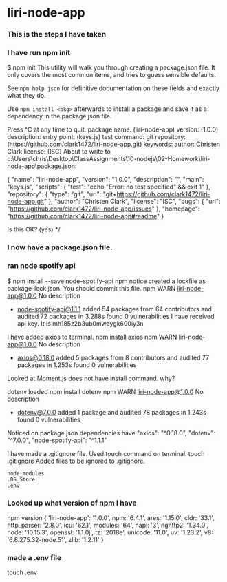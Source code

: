 # liri-node-app

### This is the steps I have taken 

### I have run npm init 
$ npm init
This utility will walk you through creating a package.json file.
It only covers the most common items, and tries to guess sensible defaults.

See `npm help json` for definitive documentation on these fields
and exactly what they do.

Use `npm install <pkg>` afterwards to install a package and
save it as a dependency in the package.json file.

Press ^C at any time to quit.
package name: (liri-node-app)
version: (1.0.0)
description:
entry point: (keys.js)
test command:
git repository: (https://github.com/clark1472/liri-node-app.git)
keywords:
author: Christen Clark
license: (ISC)
About to write to c:\Users\chris\Desktop\ClassAssignments\10-nodejs\02-Homework\liri-node-app\package.json:

{
  "name": "liri-node-app",
  "version": "1.0.0",
  "description": "",
  "main": "keys.js",
  "scripts": {
    "test": "echo \"Error: no test specified\" && exit 1"
  },
  "repository": {
    "type": "git",
    "url": "git+https://github.com/clark1472/liri-node-app.git"
  },
  "author": "Christen Clark",
  "license": "ISC",
  "bugs": {
    "url": "https://github.com/clark1472/liri-node-app/issues"
  },
  "homepage": "https://github.com/clark1472/liri-node-app#readme"
}


Is this OK? (yes) */
### I now have a package.json file.

### ran node spotify api
$ npm install --save node-spotify-api
npm notice created a lockfile as package-lock.json. You should commit this file.
npm WARN liri-node-app@1.0.0 No description

+ node-spotify-api@1.1.1
added 54 packages from 64 contributors and audited 72 packages in 3.288s
found 0 vulnerabilities 
I have received api key. It is mh185z2b3ub0mwaygk600iy3n

I have added axios to terminal.
npm install axios
npm WARN liri-node-app@1.0.0 No description

+ axios@0.18.0
added 5 packages from 8 contributors and audited 77 packages in 1.253s
found 0 vulnerabilities

Looked at Moment.js does not have install command. why?

dotenv loaded
npm install dotenv
npm WARN liri-node-app@1.0.0 No description

+ dotenv@7.0.0
added 1 package and audited 78 packages in 1.243s
found 0 vulnerabilities

Noticed on package.json dependencies have 
  "axios": "^0.18.0",
  "dotenv": "^7.0.0",
  "node-spotify-api": "^1.1.1"

I have made a .gitignore file. Used touch command on terminal.
touch .gitignore
Added files to be ignored to .gitignore.
```
node_modules
.DS_Store
.env
```
### Looked up what version of npm I have
 npm version
{ 'liri-node-app': '1.0.0',
  npm: '6.4.1',
  ares: '1.15.0',
  cldr: '33.1',
  http_parser: '2.8.0',
  icu: '62.1',
  modules: '64',
  napi: '3',
  nghttp2: '1.34.0',
  node: '10.15.3',
  openssl: '1.1.0j',
  tz: '2018e',
  unicode: '11.0',
  uv: '1.23.2',
  v8: '6.8.275.32-node.51',
  zlib: '1.2.11' }

  ### made a .env file
touch .env